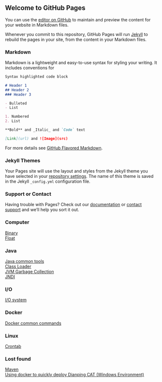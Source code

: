 ## Welcome to GitHub Pages

You can use the [editor on GitHub](https://github.com/jin-sheng/jin-sheng.github.io/edit/master/README.md) to maintain and preview the content for your website in Markdown files.

Whenever you commit to this repository, GitHub Pages will run [Jekyll](https://jekyllrb.com/) to rebuild the pages in your site, from the content in your Markdown files.

### Markdown

Markdown is a lightweight and easy-to-use syntax for styling your writing. It includes conventions for

```markdown
Syntax highlighted code block

# Header 1
## Header 2
### Header 3

- Bulleted
- List

1. Numbered
2. List

**Bold** and _Italic_ and `Code` text

[Link](url) and ![Image](src)
```

For more details see [GitHub Flavored Markdown](https://guides.github.com/features/mastering-markdown/).

### Jekyll Themes

Your Pages site will use the layout and styles from the Jekyll theme you have selected in your [repository settings](https://github.com/jin-sheng/jin-sheng.github.io/settings). The name of this theme is saved in the Jekyll `_config.yml` configuration file.

### Support or Contact

Having trouble with Pages? Check out our [documentation](https://help.github.com/categories/github-pages-basics/) or [contact support](https://github.com/contact) and we’ll help you sort it out.

### Computer
[Binary](https://jin-sheng.github.io/computer/binary)<br>
[Float](https://jin-sheng.github.io/computer/float)

### Java
[Java common tools](https://jin-sheng.github.io/java/java-common-tools)<br>
[Class Loader](https://jin-sheng.github.io/java/jvm/class-loader)<br>
[JVM Garbage Collection](https://jin-sheng.github.io/java/jvm/jvm-garbage-collection)<br>
[JNDI](https://jin-sheng.github.io/java/java/jndi)

### I/O
[I/O system](https://jin-sheng.github.io/io/system)

### Docker
[Docker common commands](https://jin-sheng.github.io/docker/docker-common-commands)

### Linux
[Crontab](https://jin-sheng.github.io/linux/crontab)

### Lost found
[Maven](https://jin-sheng.github.io/lost-found/maven)<br>
[Using docker to quickly deploy Dianping CAT (Windows Environment)](https://jin-sheng.github.io/lost-found/dianping-cat)
